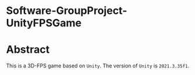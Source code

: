 # Software-GroupProject-UnityFPSGame

# Abstract

This is a 3D-FPS game based on `Unity`. The version of `Unity` is `2021.3.35f1`.